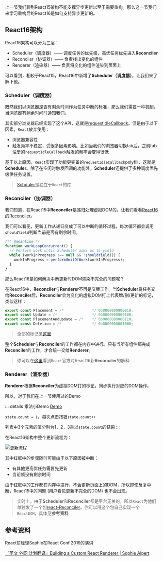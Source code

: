 上一节我们聊到React15架构不能支撑异步更新以至于需要重构。那么这一节我们来学习重构后的React16是如何支持异步更新的。

## React16架构

React16架构可以分为三层：

- Scheduler（调度器）—— 调度任务的优先级，高优任务优先进入**Reconciler**
- Reconciler（协调器）—— 负责找出变化的组件
- Renderer（渲染器）—— 负责将变化的组件渲染到页面上

可以看到，相较于React15，React16中新增了**Scheduler（调度器）**，让我们来了解下他。

### Scheduler（调度器）

既然我们以浏览器是否有剩余时间作为任务中断的标准，那么我们需要一种机制，当浏览器有剩余时间时通知我们。

其实部分浏览器已经实现了这个API，这就是[requestIdleCallback](https://developer.mozilla.org/zh-CN/docs/Web/API/Window/requestIdleCallback)。但是由于以下因素，`React`放弃使用：

- 浏览器兼容性
- 触发频率不稳定，受很多因素影响。比如当我们的浏览器切换tab后，之前tab注册的`requestIdleCallback`触发的频率会变得很低

基于以上原因，`React`实现了功能更完备的`requestIdleCallback`polyfill，这就是**Scheduler**。除了在空闲时触发回调的功能外，**Scheduler**还提供了多种调度优先级供任务设置。

> [Schduler](https://github.com/facebook/react/blob/v16.13.1/packages/scheduler/README.md)是独立于`React`的库

### Reconciler（协调器）

我们知道，在React15中**Reconciler**是递归处理虚拟DOM的。让我们看看[React16的Reconciler](https://github.com/facebook/react/blob/v16.13.1/packages/react-reconciler/src/ReactFiberWorkLoop.js#L1467)。

我们可以看见，更新工作从递归变成了可以中断的循环过程。每次循环都会调用`shouldYield`判断当前是否有剩余时间。
```js
/** @noinline */
function workLoopConcurrent() {
  // Perform work until Scheduler asks us to yield
  while (workInProgress !== null && !shouldYield()) {
    workInProgress = performUnitOfWork(workInProgress);
  }
}
```

那么React16是如何解决中断更新时DOM渲染不完全的问题呢？

在React16中，**Reconciler**与**Renderer**不再是交替工作。当**Scheduler**将任务交给**Reconciler**后，**Reconciler**会为变化的虚拟DOM打上代表增/删/更新的标记，类似这样：

```js
export const Placement = /*             */ 0b0000000000010;
export const Update = /*                */ 0b0000000000100;
export const PlacementAndUpdate = /*    */ 0b0000000000110;
export const Deletion = /*              */ 0b0000000001000;
```

> 全部的标记见[这里](https://github.com/facebook/react/blob/v16.13.1/packages/shared/ReactSideEffectTags.js)

整个**Scheduler**与**Reconciler**的工作都在内存中进行。只有当所有组件都完成**Reconciler**的工作，才会统一交给**Renderer**。

> 你可以在[这里](https://zh-hans.reactjs.org/docs/codebase-overview.html#fiber-reconciler)看到`React`官方对React16新**Reconciler**的解释

### Renderer（渲染器）

**Renderer**根据**Reconciler**为虚拟DOM打的标记，同步执行对应的DOM操作。

所以，对于我们在上一节使用过的Demo

::: details 乘法小Demo
[Demo](https://code.h5jun.com/jaluv/1/edit?html,js,output)

`state.count = 1`，每次点击按钮`state.count++`

列表中3个元素的值分别为1，2，3乘以`state.count`的结果 
:::

在React16架构中整个更新流程为：

<img :src="$withBase('/img/process.png')" alt="更新流程">

其中红框中的步骤随时可能由于以下原因被中断：

- 有其他更高优任务需要先更新
- 当前帧没有剩余时间

由于红框中的工作都在内存中进行，不会更新页面上的DOM，所以即使反复中断，React15中的问题 (用户看见更新不完全的DOM) 也不会出现。

> 实时上，由于**Scheduler**和**Reconciler**都是平台无关的，所以`React`为他们单独发了一个包[react-Reconciler](https://www.npmjs.com/package/react-reconciler)。你可以用这个包自己实现一个`ReactDOM`，具体见**参考资料**
 
## 参考资料
React前经理Sophie在React Conf 2019的演讲 

[「英文 外网 计划翻译」Building a Custom React Renderer | Sophie Alpert](https://www.youtube.com/watch?v=CGpMlWVcHok&list=PLPxbbTqCLbGHPxZpw4xj_Wwg8-fdNxJRh&index=7)

